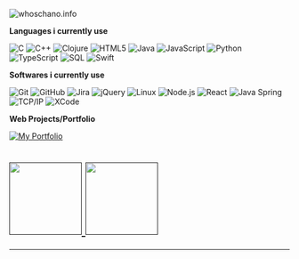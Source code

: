 <p><img src="https://img.shields.io/badge/-CHANO.DEV-000000?style=for-the-badge&amp;logo=react&amp;logoColor=white" alt="whoschano.info"></p>

<p><strong>Languages i currently use</strong></p>
<p>
  <img src="https://img.shields.io/badge/-C-000000?style=flat&amp;logo=C" alt="C">
  <img src="https://img.shields.io/badge/-C++-000000?style=flat&amp;logo=C%2B%2B&amp;logoColor=00599C" alt="C++">
  <img src="https://img.shields.io/badge/-Clojure-000000?style=flat&amp;logo=Clojure" alt="Clojure">
  <img src="https://img.shields.io/badge/-HTML5-000000?style=flat&amp;logo=HTML5" alt="HTML5">
  <img src="https://img.shields.io/badge/-Java-000000?style=flat&amp;logo=Java&amp;logoColor=007396" alt="Java">
  <img src="https://img.shields.io/badge/-JavaScript-000000?style=flat&amp;logo=javascript" alt="JavaScript">
  <img src="https://img.shields.io/badge/-Python-000000?style=flat&amp;logo=python" alt="Python">
  <img src="https://img.shields.io/badge/-TypeScript-000000?style=flat&amp;logo=typescript&amp;logoColor=007ACC" alt="TypeScript">
  <img src="https://img.shields.io/badge/-SQL-000000?style=flat&amp;logo=MySQL" alt="SQL">
  <img src="https://img.shields.io/badge/-Swift-000000?style=flat&amp;logo=Swift" alt="Swift">
</p>

<p><strong>Softwares i currently use</strong></p>
<p>
  <img src="https://img.shields.io/badge/-Git-000000?style=flat&amp;logo=git&amp;logoColor=F05032" alt="Git">
  <img src="https://img.shields.io/badge/-GitHub-000000?style=flat&amp;logo=github&amp;logoColor=FFFFFF" alt="GitHub">
  <img src="https://img.shields.io/badge/-Jira-000000?style=flat&amp;logo=jira-software&amp;logoColor=0052CC" alt="Jira">
  <img src="https://img.shields.io/badge/-jQuery-000000?style=flat&amp;logo=jQuery&amp;logoColor=0769AD" alt="jQuery">
  <img src="https://img.shields.io/badge/-Linux-000000?style=flat&amp;logo=linux&amp;logoColor=FCC624" alt="Linux">
  <img src="https://img.shields.io/badge/-Node.js-000000?style=flat&amp;logo=node.js&amp;logoColor=339933" alt="Node.js">
  <img src="https://img.shields.io/badge/-React-000000?style=flat&amp;logo=React&amp;logoColor=61DAFB" alt="React">
  <img src="https://img.shields.io/badge/-Spring-000000?style=flat&amp;logo=spring&amp;logoColor=6DB33F" alt="Java Spring">
  <img src="https://img.shields.io/badge/-TCP/IP-000000?style=flat&amp;logo=cisco&amp;logoColor=white" alt="TCP/IP">
  <img src="https://img.shields.io/badge/-XCode-000000?style=flat&amp;logo=XCode&amp;logoColor=1575F9" alt="XCode">
</p>

<p><strong>Web Projects/Portfolio</strong></p>
<p>
  <a href="https://www.whoschano.info"><img src="https://img.shields.io/badge/-%F0%9F%A7%AC%C2%A0%C2%A0My%C2%A0Website-000000?style=flat" alt="My Portfolio"></a>
</p>

<h1>
  <a href="">
    <img align="" height="130px" src="https://github-readme-stats.vercel.app/api?username=0XHAZERO&amp;hide_title=true&amp;show_icons=true&amp;include_all_commits=true&amp;line_height=21&amp;bg_color=0,EC6C6C,FFD479,FFFC79,73FA79&amp;theme=graywhite">
    <img align="" height="130px" src="https://github-readme-stats.vercel.app/api/top-langs/?username=0XHAZERO&amp;hide_title=true&amp;layout=compact&amp;bg_color=0,73FA79,73FDFF,7A81FF&amp;theme=graywhite">
  </a>
</h1>
<hr>